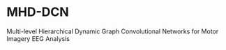 # MHD-DCN
Multi-level Hierarchical Dynamic Graph Convolutional Networks for Motor Imagery EEG Analysis
